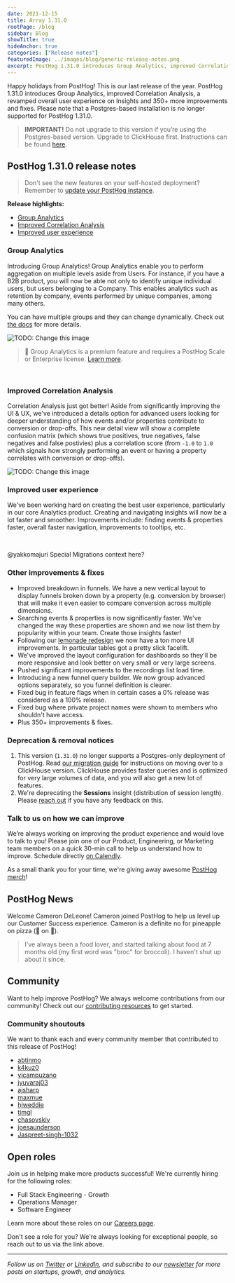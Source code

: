 ```yaml
---
date: 2021-12-15
title: Array 1.31.0
rootPage: /blog
sidebar: Blog
showTitle: true
hideAnchor: true
categories: ["Release notes"]
featuredImage: ../images/blog/generic-release-notes.png
excerpt: PostHog 1.31.0 introduces Group Analytics, improved Correlation Analysis, a revamped overall user experience on Insights and 350+ more improvements and fixes.
---
```



Happy holidays from PostHog! This is our last release of the year. PostHog 1.31.0 introduces Group Analytics, improved Correlation Analysis, a revamped overall user experience on Insights and 350+ more improvements and fixes. Please note that a Postgres-based installation is no longer supported for PostHog 1.31.0.

<blockquote class='warning-note'>
<b>IMPORTANT!</b> Do not upgrade to this version if you’re using the Postgres-based version. Upgrade to ClickHouse first. Instructions can be found <a href="/docs/self-host/migrate-from-postgres-to-clickhouse" target="_blank">here</a>.
</blockquote>

## PostHog 1.31.0 release notes

> Don't see the new features on your self-hosted deployment? Remember to [update your PostHog instance](/docs/self-host/configure/upgrading-posthog).

**Release highlights:**
- [Group Analytics](#group-analytics)
- [Improved Correlation Analysis](#improved-correlation-analysis)
- [Improved user experience](#improved-user-experience)

### Group Analytics

Introducing Group Analytics! Group Analytics enable you to perform aggregation on multiple levels aside from Users. For instance, if you have a B2B product, you will now be able not only to identify unique individual users, but users belonging to a Company. This enables analytics such as retention by company, events performed by unique companies, among many others. 

You can have multiple groups and they can change dynamically. Check out [the docs](/docs/user-guides/group-analytics) for more details.


<img src="https://posthog-static-files.s3.us-east-2.amazonaws.com/Website-Assets/Array/1_30_0-correlation.png" alt="TODO: Change this image" />


> 🎁 Group Analytics is a premium feature and requires a PostHog Scale or Enterprise license. [Learn more](/pricing).

<br />

### Improved Correlation Analysis

Correlation Analysis just got better! Aside from significantly improving the UI & UX, we've introduced a details option for advanced users looking for deeper understanding of how events and/or properties contribute to conversion or drop-offs. This new detail view will show a complete confusion matrix (which shows true positives, true negatives, false negatives and false postivies) plus a correlation score (from `-1.0` to `1.0` which signals how strongly performing an event or having a property correlates with conversion or drop-offs).

<img src="https://posthog-static-files.s3.us-east-2.amazonaws.com/Website-Assets/Array/1_30_0-correlation.png" alt="TODO: Change this image" />


<br />

### Improved user experience

We've been working hard on creating the best user experience, particularly in our core Analytics product. Creating and navigating insights will now be a lot faster and smoother. Improvements include: finding events & properties faster, overall faster navigation, improvements to tooltips, etc.

<br />


@yakkomajuri Special Migrations context here?


### Other improvements & fixes
- Improved breakdown in funnels. We have a new vertical layout to display funnels broken down by a property (e.g. conversion by browser) that will make it even easier to compare conversion across multiple dimensions.
- Searching events & properties is now significantly faster. We've changed the way these properties are shown and we now list them by popularity within your team. Create those insights faster!
- Following our [lemonade redesign](/blog/the-posthog-array-1-30-0#fresh-new-look-and-feel) we now have a ton more UI improvements. In particular tables got a pretty slick facelift.
- We've improved the layout configuration for dashboards so they'll be more responsive and look better on very small or very large screens.
- Pushed significant improvements to the recordings list load time.
- Introducing a new funnel query builder. We now group advanced options separately, so you funnel definition is clearer.
- Fixed bug in feature flags when in certain cases a 0% release was considered as a 100% release.
- Fixed bug where private project names were shown to members who shouldn't have access.
- Plus 350+ improvements & fixes.

### Deprecation & removal notices

1. This version (`1.31.0`) no longer supports a Postgres-only deployment of PostHog. Read [our migration guide](/docs/self-host/migrate-from-postgres-to-clickhouse) for instructions on moving over to a ClickHouse version. ClickHouse provides faster queries and is optimized for very large volumes of data, and you will also get a new lot of features.
2. We're deprecating the **Sessions** insight (distribution of session length). Please [reach out](/support) if you have any feedback on this.

### Talk to us on how we can improve

We’re always working on improving the product experience and would love to talk to you! Please join one of our Product, Engineering, or Marketing team members on a quick 30-min call to help us understand how to improve. Schedule directly [on Calendly](https://calendly.com/posthog-feedback).

As a small thank you for your time, we're giving away awesome [PostHog merch](https://merch.posthog.com)!


## PostHog News

Welcome Cameron DeLeone! Cameron joined PostHog to help us level up our Customer Success experience. Cameron is a definite no for pineapple on pizza (🍍 on 🍕).

> I've always been a food lover, and started talking about food at 7 months old (my first word was "broc" for broccoli). I haven't shut up about it since.


## Community

Want to help improve PostHog? We always welcome contributions from our community! Check out our [contributing resources](/docs/contribute) to get started.

### Community shoutouts
We want to thank each and every community member that contributed to this release of PostHog!

- [abtinmo](https://github.com/abtinmo)
- [k4kuz0](https://github.com/k4kuz0)
- [vicampuzano](https://github.com/vicampuzano)
- [jyuvaraj03](https://github.com/jyuvaraj03)
- [ajsharp](https://github.com/ajsharp)
- [maxmue](https://github.com/maxmue)
- [hjweddie](https://github.com/hjweddie)
- [timgl](https://github.com/asherf)
- [chasovskiy](https://github.com/chasovskiy)
- [joesaunderson](https://github.com/joesaunderson)
- [Jaspreet-singh-1032](https://github.com/Jaspreet-singh-1032)

## Open roles

Join us in helping make more products successful! We're currently hiring for the following roles:

- Full Stack Engineering - Growth
- Operations Manager
- Software Engineer

Learn more about these roles on our [Careers page](https://posthog.com/careers).

Don't see a role for you? We're always looking for exceptional people, so reach out to us via the link above.

<hr/>

_Follow us on [Twitter](https://twitter.com/PostHog) or [LinkedIn](https://linkedin.com/company/posthog), and subscribe to our [newsletter](https://posthog.com/newsletter) for more posts on startups, growth, and analytics._

<ArrayCTA />
